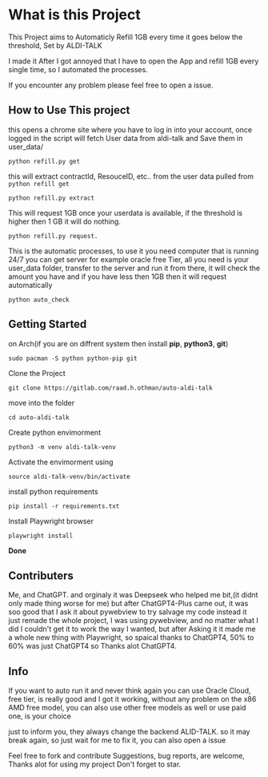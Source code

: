 # What is this Project

This Project aims to Automaticly Refill 1GB every time it goes below the threshold, Set by ALDI-TALK

I made it After I got annoyed that I have to open the App and refill 1GB every single time, 
so I automated the processes.

If you encounter any problem please feel free to open a issue.
## How to Use This project

this opens a chrome site where you have to log in into your account, 
once logged in the script will fetch User data from aldi-talk
and Save them in user_data/
```
python refill.py get
```

this will extract contractId, ResouceID, etc.. from the user data pulled from ```python refill get```
```
python refill.py extract
```

This will request 1GB once your userdata is available, if the threshold is higher then 1 GB it will do nothing.
```
python refill.py request.
```

This is the automatic processes, to use it you need computer that is running 24/7 you can get server for example oracle free Tier,
all you need is your user_data folder, transfer to the server and run it from there, 
it will check the amount you have and if you have less then 1GB then it will request automatically
```
python auto_check
```



## Getting Started

on Arch(if you are on diffrent system then install **pip**, **python3**, **git**)
```
sudo pacman -S python python-pip git
```

Clone the Project
```
git clone https://gitlab.com/raad.h.othman/auto-aldi-talk
```

move into the folder
```
cd auto-aldi-talk
```

Create python envimorment
```
python3 -m venv aldi-talk-venv
```

Activate the envimorment using
```
source aldi-talk-venv/bin/activate
```

install python requirements
```
pip install -r requirements.txt
```

Install Playwright browser
```
playwright install
```


**Done**


## Contributers

Me, and ChatGPT. and orginaly it was Deepseek who helped me bit,(it didnt only made thing worse for me) but after ChatGPT4-Plus came out, it was soo good that I ask it about pywebview 
to try salvage my code instead it just remade the whole project,
I was using pywebview, and no matter what I did I couldn't get it to work the way I wanted,
but after Asking it it made me a whole new thing with Playwright, so spaical thanks to ChatGPT4, 50% to 60% was just ChatGPT4 so 
Thanks alot ChatGPT4.


## Info

If you want to auto run it and never think again you can use Oracle Cloud, free tier, is really good and I got it working, 
without any problem on the x86 AMD free model, you can also use other free models as well or use paid one, is your choice

just to inform you, they always change the backend ALID-TALK. so it may break again, so just wait for me to fix it, you can also open a issue

Feel free to fork and contribute Suggestions, bug reports, are welcome, Thanks alot for using my project Don't forget to star.
